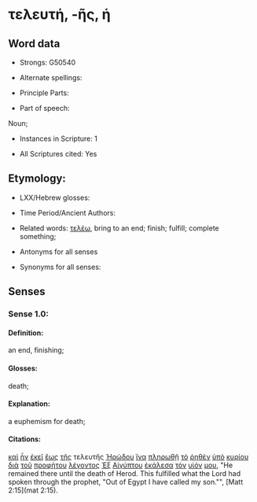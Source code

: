 # τελευτή, -ῆς, ἡ

<!-- Status: S2=NeedsFinalCheck -->
<!-- Lexica used for edits: BDAG, FFM, LN, A-S -->

## Word data

* Strongs: G50540

* Alternate spellings:

* Principle Parts: 

* Part of speech: 

Noun;

* Instances in Scripture: 1

* All Scriptures cited: Yes

## Etymology: 

* LXX/Hebrew glosses: 

* Time Period/Ancient Authors: 

* Related words: [τελέω](../G50550/01.md), bring to an end; finish; fulfill; complete something;

* Antonyms for all senses

* Synonyms for all senses: 

## Senses 

### Sense 1.0:

#### Definition: 

an end, finishing;

#### Glosses:

death;

#### Explanation:

a euphemism for death;

#### Citations:

[καὶ](../G25320/01.md) [ἦν](../G99999/01.md) [ἐκεῖ](../G15630/01.md) [ἕως](../G21930/01.md) [τῆς](../G35880/01.md) τελευτῆς [Ἡρῴδου](../G22640/01.md) [ἵνα](../G24430/01.md) [πληρωθῇ](../G41370/01.md) [τὸ](../G35880/01.md) [ῥηθὲν](../G30040/01.md) [ὑπὸ](../G52590/01.md) [κυρίου](../G29620/01.md) [διὰ](../G12230/01.md) [τοῦ](../G35880/01.md) [προφήτου](../G43960/01.md) [λέγοντος](../G30040/01.md) [Ἐξ](../G15370/01.md) [Αἰγύπτου](../G01250/01.md) [ἐκάλεσα](../G25640/01.md) [τὸν](../G35880/01.md) [υἱόν](../G52070/01.md) [μου](../G14730/01.md), 
"He remained there until the death of Herod. This fulfilled what the Lord had spoken through the prophet, "Out of Egypt I have called my son."", 
[Matt 2:15](mat 2:15). 
